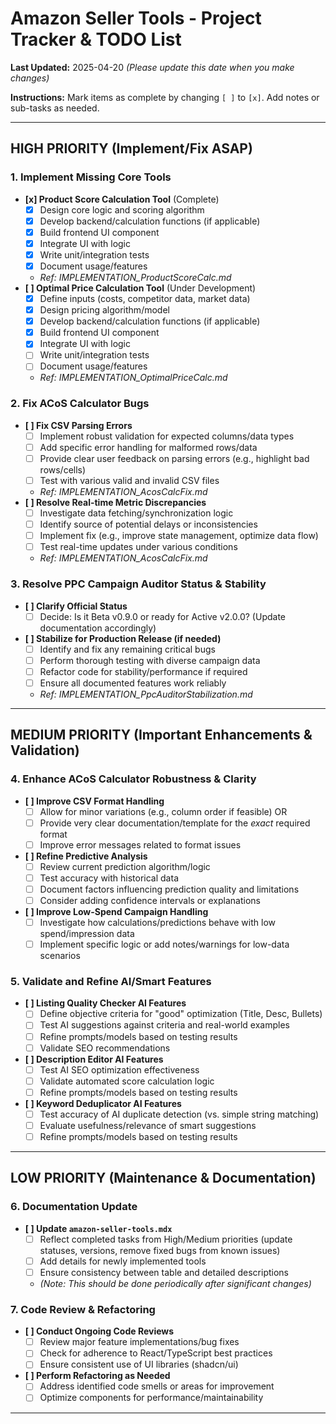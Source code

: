 # Amazon Seller Tools - Project Tracker & TODO List

**Last Updated:** 2025-04-20 _(Please update this date when you make changes)_

**Instructions:** Mark items as complete by changing `[ ]` to `[x]`. Add notes or sub-tasks as needed.

---

## HIGH PRIORITY (Implement/Fix ASAP)

### 1. Implement Missing Core Tools

- **[x] Product Score Calculation Tool** (Complete)
  - [x] Design core logic and scoring algorithm
  - [x] Develop backend/calculation functions (if applicable)
  - [x] Build frontend UI component
  - [x] Integrate UI with logic
  - [x] Write unit/integration tests
  - [x] Document usage/features
  - _Ref: IMPLEMENTATION_ProductScoreCalc.md_
- **[ ] Optimal Price Calculation Tool** (Under Development)
  - [x] Define inputs (costs, competitor data, market data)
  - [x] Design pricing algorithm/model
  - [x] Develop backend/calculation functions (if applicable)
  - [x] Build frontend UI component
  - [x] Integrate UI with logic
  - [ ] Write unit/integration tests
  - [ ] Document usage/features
  - _Ref: IMPLEMENTATION_OptimalPriceCalc.md_

### 2. Fix ACoS Calculator Bugs

- **[ ] Fix CSV Parsing Errors**
  - [ ] Implement robust validation for expected columns/data types
  - [ ] Add specific error handling for malformed rows/data
  - [ ] Provide clear user feedback on parsing errors (e.g., highlight bad rows/cells)
  - [ ] Test with various valid and invalid CSV files
  - _Ref: IMPLEMENTATION_AcosCalcFix.md_
- **[ ] Resolve Real-time Metric Discrepancies**
  - [ ] Investigate data fetching/synchronization logic
  - [ ] Identify source of potential delays or inconsistencies
  - [ ] Implement fix (e.g., improve state management, optimize data flow)
  - [ ] Test real-time updates under various conditions
  - _Ref: IMPLEMENTATION_AcosCalcFix.md_

### 3. Resolve PPC Campaign Auditor Status & Stability

- **[ ] Clarify Official Status**
  - [ ] Decide: Is it Beta v0.9.0 or ready for Active v2.0.0? (Update documentation accordingly)
- **[ ] Stabilize for Production Release (if needed)**
  - [ ] Identify and fix any remaining critical bugs
  - [ ] Perform thorough testing with diverse campaign data
  - [ ] Refactor code for stability/performance if required
  - [ ] Ensure all documented features work reliably
  - _Ref: IMPLEMENTATION_PpcAuditorStabilization.md_

---

## MEDIUM PRIORITY (Important Enhancements & Validation)

### 4. Enhance ACoS Calculator Robustness & Clarity

- **[ ] Improve CSV Format Handling**
  - [ ] Allow for minor variations (e.g., column order if feasible) OR
  - [ ] Provide very clear documentation/template for the _exact_ required format
  - [ ] Improve error messages related to format issues
- **[ ] Refine Predictive Analysis**
  - [ ] Review current prediction algorithm/logic
  - [ ] Test accuracy with historical data
  - [ ] Document factors influencing prediction quality and limitations
  - [ ] Consider adding confidence intervals or explanations
- **[ ] Improve Low-Spend Campaign Handling**
  - [ ] Investigate how calculations/predictions behave with low spend/impression data
  - [ ] Implement specific logic or add notes/warnings for low-data scenarios

### 5. Validate and Refine AI/Smart Features

- **[ ] Listing Quality Checker AI Features**
  - [ ] Define objective criteria for "good" optimization (Title, Desc, Bullets)
  - [ ] Test AI suggestions against criteria and real-world examples
  - [ ] Refine prompts/models based on testing results
  - [ ] Validate SEO recommendations
- **[ ] Description Editor AI Features**
  - [ ] Test AI SEO optimization effectiveness
  - [ ] Validate automated score calculation logic
  - [ ] Refine prompts/models based on testing results
- **[ ] Keyword Deduplicator AI Features**
  - [ ] Test accuracy of AI duplicate detection (vs. simple string matching)
  - [ ] Evaluate usefulness/relevance of smart suggestions
  - [ ] Refine prompts/models based on testing results

---

## LOW PRIORITY (Maintenance & Documentation)

### 6. Documentation Update

- **[ ] Update `amazon-seller-tools.mdx`**
  - [ ] Reflect completed tasks from High/Medium priorities (update statuses, versions, remove fixed bugs from known issues)
  - [ ] Add details for newly implemented tools
  - [ ] Ensure consistency between table and detailed descriptions
  - _(Note: This should be done periodically after significant changes)_

### 7. Code Review & Refactoring

- **[ ] Conduct Ongoing Code Reviews**
  - [ ] Review major feature implementations/bug fixes
  - [ ] Check for adherence to React/TypeScript best practices
  - [ ] Ensure consistent use of UI libraries (shadcn/ui)
- **[ ] Perform Refactoring as Needed**
  - [ ] Address identified code smells or areas for improvement
  - [ ] Optimize components for performance/maintainability

---
